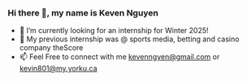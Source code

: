 ### Hi there 👋, my name is Keven Nguyen

- 🔭 I’m currently looking for an internship for Winter 2025!
- 🌱 My previous internship was @ sports media, betting and casino company theScore
- 📫 Feel Free to connect with me kevenngyen@gmail.com or kevin801@my.yorku.ca


